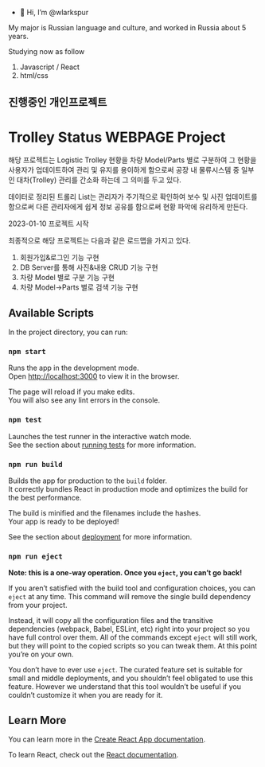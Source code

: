 - 👋 Hi, I’m @wlarkspur

My major is Russian language and culture, and worked in Russia about 5 years.

Studying now as follow
1. Javascript / React
2. html/css




진행중인 개인프로젝트
------------------------------------------------------------------------------------------


# Trolley Status WEBPAGE Project

해당 프로젝트는 Logistic Trolley 현황을 차량 Model/Parts 별로 구분하여
그 현황을 사용자가 업데이트하여 관리 및 유지를 용이하게 함으로써 공장 내 물류시스템
중 일부인 대차(Trolley) 관리를 간소화 하는데 그 의미를 두고 있다.

데이터로 정리된 트롤리 List는 관리자가 주기적으로 확인하여 보수 및 사진 업데이트를
함으로써 다른 관리자에게 쉽게 정보 공유를 함으로써 현황 파악에 유리하게 만든다.

2023-01-10 프로젝트 시작

최종적으로 해당 프로젝트는 다음과 같은 로드맵을 가지고 있다.

1. 회원가입&로그인 기능 구현
2. DB Server를 통해 사진&내용 CRUD 기능 구현
3. 차량 Model 별로 구분 기능 구현
4. 차량 Model->Parts 별로 검색 기능 구현

## Available Scripts

In the project directory, you can run:

### `npm start`

Runs the app in the development mode.\
Open [http://localhost:3000](http://localhost:3000) to view it in the browser.

The page will reload if you make edits.\
You will also see any lint errors in the console.

### `npm test`

Launches the test runner in the interactive watch mode.\
See the section about [running tests](https://facebook.github.io/create-react-app/docs/running-tests) for more information.

### `npm run build`

Builds the app for production to the `build` folder.\
It correctly bundles React in production mode and optimizes the build for the best performance.

The build is minified and the filenames include the hashes.\
Your app is ready to be deployed!

See the section about [deployment](https://facebook.github.io/create-react-app/docs/deployment) for more information.

### `npm run eject`

**Note: this is a one-way operation. Once you `eject`, you can’t go back!**

If you aren’t satisfied with the build tool and configuration choices, you can `eject` at any time. This command will remove the single build dependency from your project.

Instead, it will copy all the configuration files and the transitive dependencies (webpack, Babel, ESLint, etc) right into your project so you have full control over them. All of the commands except `eject` will still work, but they will point to the copied scripts so you can tweak them. At this point you’re on your own.

You don’t have to ever use `eject`. The curated feature set is suitable for small and middle deployments, and you shouldn’t feel obligated to use this feature. However we understand that this tool wouldn’t be useful if you couldn’t customize it when you are ready for it.

## Learn More

You can learn more in the [Create React App documentation](https://facebook.github.io/create-react-app/docs/getting-started).

To learn React, check out the [React documentation](https://reactjs.org/).
